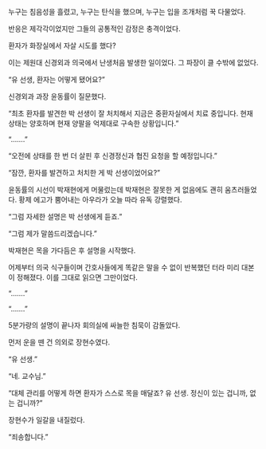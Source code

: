 누구는 침음성을 흘렸고, 누구는 탄식을 했으며, 누구는 입을 조개처럼 꾹 다물었다.

반응은 제각각이었지만 그들의 공통적인 감정은 충격이었다.

환자가 화장실에서 자살 시도를 했다?

이는 제원대 신경외과 의국에서 난생처음 발생한 일이었다. 그 파장이 클 수밖에 없었다.

“유 선생, 환자는 어떻게 됐어요?”

신경외과 과장 윤동률이 질문했다.

“최초 환자를 발견한 박 선생이 잘 처치해서 지금은 중환자실에서 치료 중입니다. 현재 상태는 양호하며 현재 양팔을 억제대로 구속한 상황입니다.”

“…….”

“오전에 상태를 한 번 더 살핀 후 신경정신과 협진 요청을 할 예정입니다.”

“잠깐, 환자를 발견하고 처치한 게 박 선생이었어요?”

윤동률의 시선이 박재현에게 머물렀는데 박재현은 잘못한 게 없음에도 괜히 움츠러들었다. 황제 에고가 뿜어내는 아우라가 오늘 따라 유독 강렬했다.

“그럼 자세한 설명은 박 선생에게 듣죠.”

“그럼 제가 말씀드리겠습니다.”

박재현은 목을 가다듬은 후 설명을 시작했다.

어제부터 의국 식구들이며 간호사들에게 똑같은 말을 수 없이 반복했던 터라 미리 대본이 정해졌다. 이를 그대로 읽으면 그만이었다.

“…….”

“…….”

5분가량의 설명이 끝나자 회의실에 싸늘한 침묵이 감돌았다.

먼저 운을 뗀 건 의외로 장현수였다.

“유 선생.”

“네. 교수님.”

“대체 관리를 어떻게 하면 환자가 스스로 목을 매달죠? 유 선생. 정신이 있는 겁니까, 없는 겁니까?”

장현수가 일갈을 내질렀다.

“죄송합니다.”